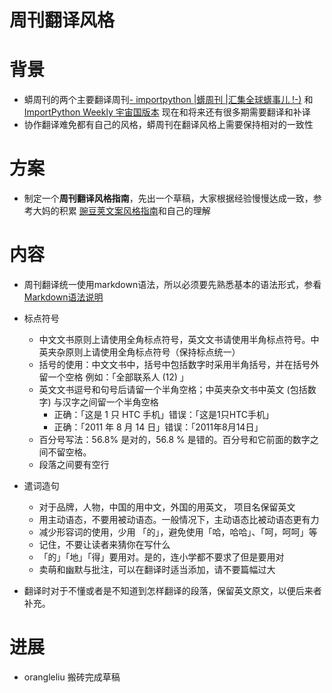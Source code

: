 周刊翻译风格
==========

# 背景
- 蟒周刊的两个主要翻译周刊[- importpython |蠎周刊 |汇集全球蠎事儿 !-)](http://weekly.pychina.org/importpython/index.html) 和 [ImportPython Weekly 宇宙国版本](http://weeklypythonkr.tumblr.com/) 现在和将来还有很多期需要翻译和补译
- 协作翻译难免都有自己的风格，蟒周刊在翻译风格上需要保持相对的一致性

# 方案
- 制定一个**周刊翻译风格指南**，先出一个草稿，大家根据经验慢慢达成一致，参考大妈的积累 [豌豆荚文案风格指南](http://devrel.zoomquiet.io/data/20140120114650/index.html)和自己的理解

# 内容
- 周刊翻译统一使用markdown语法，所以必须要先熟悉基本的语法形式，参看[Markdown语法说明](http://wowubuntu.com/markdown/)

- 标点符号
    + 中文文书原则上请使用全角标点符号，英文文书请使用半角标点符号。中英夹杂原则上请使用全角标点符号（保持标点统一）
    + 括号的使用：中文文书中，括号中包括数字时采用半角括号，并在括号外留一个空格 例如：「全部联系人 (12) 」
    + 英文文书逗号和句号后请留一个半角空格；中英夹杂文书中英文 (包括数字) 与汉字之间留一个半角空格
        - 正确：「这是 1 只 HTC 手机」错误：「这是1只HTC手机」
        - 正确：「2011 年 8 月 14 日」错误：「2011年8月14日」
    + 百分号写法：56.8% 是对的，56.8 % 是错的。百分号和它前面的数字之间不留空格。
    + 段落之间要有空行

- 遣词造句
    + 对于品牌，人物，中国的用中文，外国的用英文， 项目名保留英文
    + 用主动语态，不要用被动语态。一般情况下，主动语态比被动语态更有力
    + 减少形容词的使用，少用 「的」，避免使用「哈，哈哈」、「呵，呵呵」等
    + 记住，不要让读者来猜你在写什么
    + 「的」「地」「得」要用对。是的，连小学都不要求了但是要用对
    + 卖萌和幽默与批注，可以在翻译时适当添加，请不要篇幅过大

- 翻译时对于不懂或者是不知道到怎样翻译的段落，保留英文原文，以便后来者补充。

# 进展

- orangleliu 搬砖完成草稿
